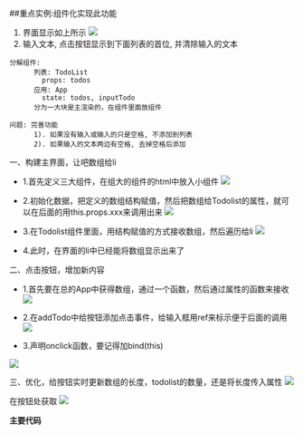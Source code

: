  ##重点实例:组件化实现此功能
  1. 界面显示如上所示
  ![](https://i.imgur.com/2n5N3p3.png)
  2. 输入文本, 点击按钮显示到下面列表的首位, 并清除输入的文本
    
    分解组件:
	      列表: TodoList
	        props: todos
	      应用: App
	        state: todos, inputTodo
          分为一大块是主渲染的，在组件里面放组件

    问题: 完善功能
	      1). 如果没有输入或输入的只是空格, 不添加到列表
	      2). 如果输入的文本两边有空格, 去掉空格后添加
一、构建主界面，让吧数组给li
- 1.首先定义三大组件，在组大的组件的html中放入小组件
![](https://i.imgur.com/df1NlpW.png)

- 2.初始化数据，把定义的数组结构赋值，然后把数组给Todolist的属性，就可以在后面的用this.props.xxx来调用出来
![](https://i.imgur.com/R8DD6KW.png)

- 3.在Todolist组件里面，用结构赋值的方式接收数组，然后遍历给li
![](https://i.imgur.com/8PYVyf5.png)

- 4.此时，在界面的li中已经能将数组显示出来了

二、点击按钮，增加新内容
- 1.首先要在总的App中获得数组，通过一个函数，然后通过属性的函数来接收
![](https://i.imgur.com/U830GzT.png)
- 2.在addTodo中给按钮添加点击事件，给输入框用ref来标示便于后面的调用
![](https://i.imgur.com/1qqCtac.png)

- 3.声明onclick函数，要记得加bind(this)
 
![](https://i.imgur.com/WApQF0L.png)

三、优化，给按钮实时更新数组的长度，todolist的数量，还是将长度传入属性
![](https://i.imgur.com/EkZekp5.png)

在按钮处获取
![](https://i.imgur.com/ZKv2fzh.png)


**主要代码**
	<script type="text/babel">
	//    1.定义一个主要的添加到页面的组件,主要分为三个结构
	     class App extends React.Component{
	
	       constructor(props){
	         super(props);
	         //4.初始化数据
	         this.state={
	           todos:['吃饭','睡觉','吃豆豆']
	         }
	         //9.将这个函数的this指向实例
	         this.add = this.add.bind(this)
	       }
	       //8.在这边定义一个函数，在里面传入新的值，插入函数，并且修改原数组的内容
	       add(newTodo){
	         console.log(newTodo);
	         //10.接收这个数组
	         let {todos} = this.state;
	         //11.插入这个数组
	         todos.unshift(newTodo);
	         //12.将原来的数组修改，为了后面的TODOlist的显示
	         this.setState({todos});
	       }
	       render(){
	         //5. 接收这个对象中的数组
	 /*        <!--6.相当于一个key，对应的是唯一的属性，把这个数组传给这个歌标签，在那边可以用prop调用-->*/
	         let {todos} = this.state;
	       //18.AddTodo里面再加上一个属性接收数组的长度，传给按钮的动态加载动态
	         return(
	           <div>
	             <h2>Simple TODO List</h2>
	             <AddTodo  add={this.add}  length={this.state.todos.length}/>
	             <TodoList todos={todos}/>
	           </div>
	         )
	
	     }
	     }
	
	     //2.定义按钮的组件
	    class AddTodo extends React.Component{
	
	       constructor(props){
	         super(props);
	         this.addTodo = this.addTodo.bind(this);
	       }
	      //14.添加按钮功能
	      addTodo(){
	        // 15.收集用户输入的数据
	        let value = this.refs.newTodo.value;
	        // 16.将数据交给App组件
	        this.props.add(value);
	        // 17.清空输入内容
	        this.refs.newTodo.value = ''
	      }
	      render(){
	         //13.在这里面添加按钮的添加功能onclick
	        return(
	            <div>
	              <input ref="newTodo" type="text" />
	              <button onClick={this.addTodo}>Add#{this.props.length}</button>
	            </div>
	        )
	
	      }
	    }
	
	    //3.定义TODO的列表
	    class TodoList extends React.Component{
	      render(){
	        //7.用解构赋值的方式接收这个便签的属性里面的数组
	        let {todos} = this.props;
	        return (
	          // 8.然后在li中遍历输出每个值和下标
	            <ul>
	              {
	                todos.map((item, index) => {
	                  return <li key={index}>{item}</li>
	                })
	              }
	            </ul>
	        )
	      }
	    }
	
	
	    ReactDOM.render(<App />, document.getElementById('example'));
	
	
	  </script>